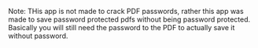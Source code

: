 Note: THis app is not made to crack PDF passwords, rather this app was made to save password protected pdfs without being password protected. 
Basically you will still need the password to the PDF to actually save it without password.
